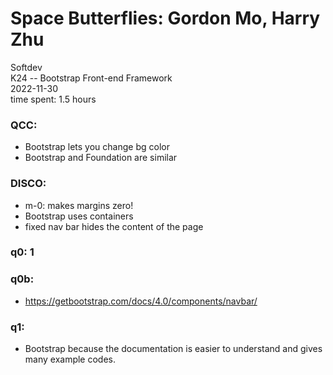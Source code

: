 # Space Butterflies: Gordon Mo, Harry Zhu
Softdev\
K24 -- Bootstrap Front-end Framework\
2022-11-30\
time spent: 1.5 hours

### QCC: 
- Bootstrap lets you change bg color
- Bootstrap and Foundation are similar

### DISCO:
- m-0: makes margins zero!
- Bootstrap uses containers
- fixed nav bar hides the content of the page

### q0: 1

### q0b:
- https://getbootstrap.com/docs/4.0/components/navbar/

### q1:
- Bootstrap because the documentation is easier to understand and gives many example codes. 